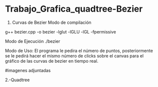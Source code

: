 # Trabajo_Grafica_quadtree-Bezier

1. Curvas de Bezier
Modo de compilación

g++ bezier.cpp -o bezier -lglut -lGLU -lGL -fpermissive

Modo de Ejecución
./bezier

Modo de Uso:
El programa le pedira el número de puntos, posteriormente se le pedirá hacer el mismo número de clicks sobre el
canvas para el gráfico de las curvas de bezier en tiempo real.

#imagenes adjuntadas


2.-Quadtree
